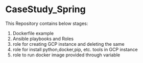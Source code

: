 # CaseStudy_Spring
This Repository contains below stages:
1. Dockerfile example
2. Ansible playbooks and Roles
3. role for creating GCP instance and deleting the same
4. role for install python,docker,pip, etc. tools in GCP instance
5. role to run docker image provided through variable

